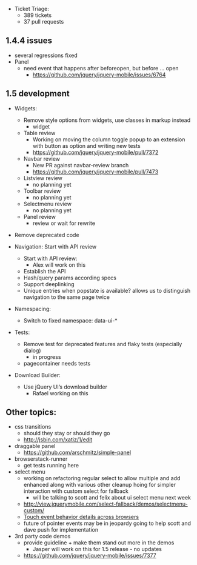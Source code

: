 * Ticket Triage:
  * 389 tickets
  * 37 pull requests

## 1.4.4 issues
* several regressions fixed
* Panel
  * need event that happens after beforeopen, but before ... open
    * https://github.com/jquery/jquery-mobile/issues/6764

## 1.5 development
* Widgets:
  * Remove style options from widgets, use classes in markup instead
    *  widget
  * Table review
    * Working on moving the column toggle popup to an extension with button as option and writing new tests
    * https://github.com/jquery/jquery-mobile/pull/7372
  * Navbar review
    * New PR against navbar-review branch
    * https://github.com/jquery/jquery-mobile/pull/7473
  * Listview review
    * no planning yet
  * Toolbar review
    * no planning yet
  * Selectmenu review
    * no planning yet
  * Panel review
    * review or wait for rewrite
* Remove deprecated code
* Navigation: Start with API review
  * Start with API review:
    * Alex will work on this
  * Establish the API
  * Hash/query params according specs
  * Support deeplinking
  * Unique entries when popstate is available? allows us to distinguish navigation to the same page twice
* Namespacing:
  * Switch to fixed namespace: data-ui-*

* Tests:
  * Remove test for deprecated features and flaky tests (especially dialog)
    * in progress
  * pagecontainer needs tests
* Download Builder:
  * Use jQuery UI’s download builder
    * Rafael working on this

## Other topics:
* css transitions
  * should they stay or should they go
  * http://jsbin.com/xatiz/1/edit
* draggable panel
  * https://github.com/arschmitz/simple-panel
* browserstack-runner
  * get tests running here
* select menu
  * working on refactoring regular select to allow multiple and add enhanced along with various other cleanup hoing for simpler interaction with custom select for fallback
    * will be talking to scott and felix about ui select menu next week
  * http://view.jquerymobile.com/select-fallback/demos/selectmenu-custom/
  * [Touch event behavior details across browsers](https://docs.google.com/document/d/12k_LL_Ot9GjF8zGWP9eI_3IMbSizD72susba0frg44Y/edit)
  * future of pointer events may be in jeopardy going to help scott and dave push for implementation
* 3rd party code demos
  * provide guideline + make them stand out more in the demos
    * Jasper will work on this for 1.5 release - no updates
  * https://github.com/jquery/jquery-mobile/issues/7377
